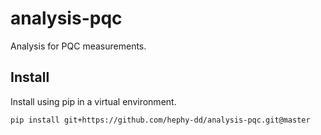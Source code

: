# analysis-pqc

Analysis for PQC measurements.

## Install

Install using pip in a virtual environment.

```bash
pip install git+https://github.com/hephy-dd/analysis-pqc.git@master
```
